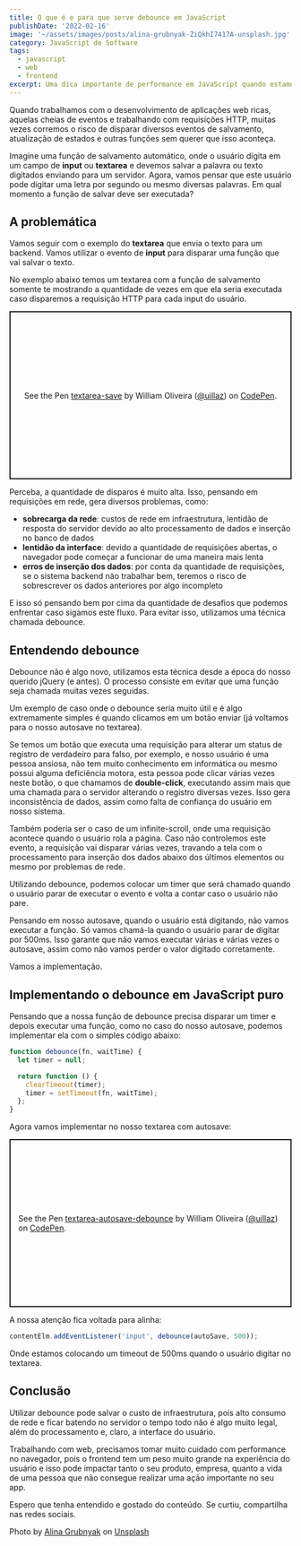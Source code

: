 ```yaml
---
title: O que é e para que serve debounce em JavaScript
publishDate: '2022-02-16'
image: '~/assets/images/posts/alina-grubnyak-ZiQkhI7417A-unsplash.jpg'
category: JavaScript de Software
tags:
  - javascript
  - web
  - frontend
excerpt: Uma dica importante de performance em JavaScript quando estamos trabalhando em aplicações web ricas ou as famosas SPAs. O debounce é muito útil e importante no universo JavaScript, por isso confira este texto e os exemplos até o final.
---
```


Quando trabalhamos com o desenvolvimento de aplicações web ricas, aquelas cheias de eventos e trabalhando com requisições HTTP, muitas vezes corremos o risco de disparar diversos eventos de salvamento, atualização de estados e outras funções sem querer que isso aconteça.

Imagine uma função de salvamento automático, onde o usuário digita em um campo de **input** ou **textarea** e devemos salvar a palavra ou texto digitados enviando para um servidor. Agora, vamos pensar que este usuário pode digitar uma letra por segundo ou mesmo diversas palavras. Em qual momento a função de salvar deve ser executada?

## A problemática

Vamos seguir com o exemplo do **textarea** que envia o texto para um backend. Vamos utilizar o evento de **input** para disparar uma função que vai salvar o texto.

No exemplo abaixo temos um textarea com a função de salvamento somente te mostrando a quantidade de vezes em que ela seria executada caso disparemos a requisição HTTP para cada input do usuário.

<p class="codepen" data-height="300" data-default-tab="result" data-slug-hash="YzEEadZ" data-user="uillaz" style="height: 300px; box-sizing: border-box; display: flex; align-items: center; justify-content: center; border: 2px solid; margin: 1em 0; padding: 1em;">
  <span>See the Pen <a href="https://codepen.io/uillaz/pen/YzEEadZ">
  textarea-save</a> by William Oliveira (<a href="https://codepen.io/uillaz">@uillaz</a>)
  on <a href="https://codepen.io">CodePen</a>.</span>
</p>
<script async src="https://cpwebassets.codepen.io/assets/embed/ei.js"></script>

Perceba, a quantidade de disparos é muito alta. Isso, pensando em requisições em rede, gera diversos problemas, como:

- **sobrecarga da rede**: custos de rede em infraestrutura, lentidão de resposta do servidor devido ao alto processamento de dados e inserção no banco de dados
- **lentidão da interface**: devido a quantidade de requisições abertas, o navegador pode começar a funcionar de uma maneira mais lenta
- **erros de inserção dos dados**: por conta da quantidade de requisições, se o sistema backend não trabalhar bem, teremos o risco de sobrescrever os dados anteriores por algo incompleto

E isso só pensando bem por cima da quantidade de desafios que podemos enfrentar caso sigamos este fluxo. Para evitar isso, utilizamos uma técnica chamada debounce.

## <a name='Entendendodebounce'></a>Entendendo debounce

Debounce não é algo novo, utilizamos esta técnica desde a época do nosso querido jQuery (e antes). O processo consiste em evitar que uma função seja chamada muitas vezes seguidas.

Um exemplo de caso onde o debounce seria muito útil e é algo extremamente simples é quando clicamos em um botão enviar (já voltamos para o nosso autosave no textarea).

Se temos um botão que executa uma requisição para alterar um status de registro de verdadeiro para falso, por exemplo, e nosso usuário é uma pessoa ansiosa, não tem muito conhecimento em informática ou mesmo possui alguma deficiência motora, esta pessoa pode clicar várias vezes neste botão, o que chamamos de **double-click**, executando assim mais que uma chamada para o servidor alterando o registro diversas vezes. Isso gera inconsistência de dados, assim como falta de confiança do usuário em nosso sistema.

Também poderia ser o caso de um infinite-scroll, onde uma requisição acontece quando o usuário rola a página. Caso não controlemos este evento, a requisição vai disparar várias vezes, travando a tela com o processamento para inserção dos dados abaixo dos últimos elementos ou mesmo por problemas de rede.

Utilizando debounce, podemos colocar um timer que será chamado quando o usuário parar de executar o evento e volta a contar caso o usuário não pare.

Pensando em nosso autosave, quando o usuário está digitando, não vamos executar a função. Só vamos chamá-la quando o usuário parar de digitar por 500ms. Isso garante que não vamos executar várias e várias vezes o autosave, assim como não vamos perder o valor digitado corretamente.

Vamos a implementação.

## <a name='ImplementandoodebounceemJavaScriptpuro'></a>Implementando o debounce em JavaScript puro

Pensando que a nossa função de debounce precisa disparar um timer e depois executar uma função, como no caso do nosso autosave, podemos implementar ela com o simples código abaixo:

```js
function debounce(fn, waitTime) {
  let timer = null;

  return function () {
    clearTimeout(timer);
    timer = setTimeout(fn, waitTime);
  };
}
```

Agora vamos implementar no nosso textarea com autosave:

<p class="codepen" data-height="300" data-default-tab="result" data-slug-hash="MWOOGQK" data-user="uillaz" style="height: 300px; box-sizing: border-box; display: flex; align-items: center; justify-content: center; border: 2px solid; margin: 1em 0; padding: 1em;">
  <span>See the Pen <a href="https://codepen.io/uillaz/pen/MWOOGQK">
  textarea-autosave-debounce</a> by William Oliveira (<a href="https://codepen.io/uillaz">@uillaz</a>)
  on <a href="https://codepen.io">CodePen</a>.</span>
</p>
<script async src="https://cpwebassets.codepen.io/assets/embed/ei.js"></script>

A nossa atenção fica voltada para alinha:

```javascript
contentElm.addEventListener('input', debounce(autoSave, 500));
```

Onde estamos colocando um timeout de 500ms quando o usuário digitar no textarea.

## <a name='Concluso'></a>Conclusão

Utilizar debounce pode salvar o custo de infraestrutura, pois alto consumo de rede e ficar batendo no servidor o tempo todo não é algo muito legal, além do processamento e, claro, a interface do usuário.

Trabalhando com web, precisamos tomar muito cuidado com performance no navegador, pois o frontend tem um peso muito grande na experiência do usuário e isso pode impactar tanto o seu produto, empresa, quanto a vida de uma pessoa que não consegue realizar uma ação importante no seu app.

Espero que tenha entendido e gostado do conteúdo. Se curtiu, compartilha nas redes sociais.

Photo by <a href="https://unsplash.com/@alinnnaaaa?utm_source=unsplash&utm_medium=referral&utm_content=creditCopyText">Alina Grubnyak</a> on <a href="https://unsplash.com/s/photos/network?utm_source=unsplash&utm_medium=referral&utm_content=creditCopyText">Unsplash</a>
